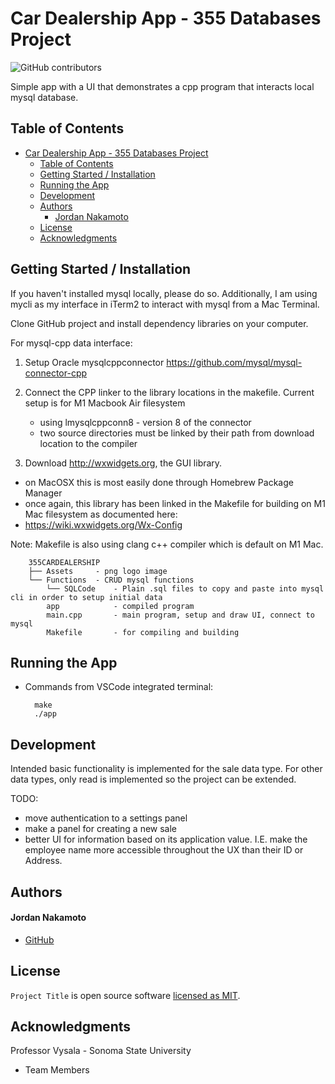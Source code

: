 # Car Dealership App - 355 Databases Project

![GitHub contributors](https://img.shields.io/github/contributors/jordannakamoto/355CarDealership/)

Simple app with a UI that demonstrates a cpp program that interacts local mysql database.

## Table of Contents
- [Car Dealership App - 355 Databases Project](#car-dealership-app---355-databases-project)
  - [Table of Contents](#table-of-contents)
  - [Getting Started / Installation](#getting-started--installation)
  - [Running the App](#running-the-app)
  - [Development](#development)
  - [Authors](#authors)
      - [Jordan Nakamoto](#jordan-nakamoto)
  - [License](#license)
  - [Acknowledgments](#acknowledgments)

## Getting Started / Installation

If you haven't installed mysql locally, please do so. Additionally, I am using mycli as my interface in iTerm2 to interact with mysql from a Mac Terminal.

Clone GitHub project and install dependency libraries on your computer.

For mysql-cpp data interface:
1. Setup Oracle mysqlcppconnector
https://github.com/mysql/mysql-connector-cpp

2. Connect the CPP linker to the library locations in the makefile. Current setup is for M1 Macbook Air filesystem
   - using lmysqlcppconn8 - version 8 of the connector
   - two source directories must be linked by their path from download location to the compiler

3. Download http://wxwidgets.org, the GUI library.
  - on MacOSX this is most easily done through Homebrew Package Manager
  - once again, this library has been linked in the Makefile for building on M1 Mac filesystem as documented here:
  - https://wiki.wxwidgets.org/Wx-Config

Note: Makefile is also using clang c++ compiler which is default on M1 Mac.

```
	355CARDEALERSHIP
	├── Assets     - png logo image
	└── Functions  - CRUD mysql functions
        └── SQLCode    - Plain .sql files to copy and paste into mysql cli in order to setup initial data
        app            - compiled program
        main.cpp       - main program, setup and draw UI, connect to mysql
        Makefile       - for compiling and building
```

## Running the App

* Commands from VSCode integrated terminal:
  ```
    make
    ./app
  ```

## Development

Intended basic functionality is implemented for the sale data type. For other data types, only read is implemented so the project can be extended.

TODO:
- move authentication to a settings panel
- make a panel for creating a new sale
- better UI for information based on its application value. I.E. make the employee name more accessible throughout the UX than their ID or Address.


## Authors

#### Jordan Nakamoto
* [GitHub]

## License

`Project Title` is open source software [licensed as MIT][license].

## Acknowledgments

Professor Vysala - Sonoma State University

* Team Members
  
[//]: # (HyperLinks)

[GitHub]: https://github.com/jordannakamoto

[license]: https://github.com/madhur-taneja/README-template/blob/master/LICENSE.md
